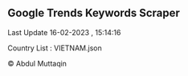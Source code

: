 

## Google Trends Keywords Scraper 
 
Last Update 16-02-2023 , 15:14:16

Country List :
VIETNAM.json



© Abdul Muttaqin 
